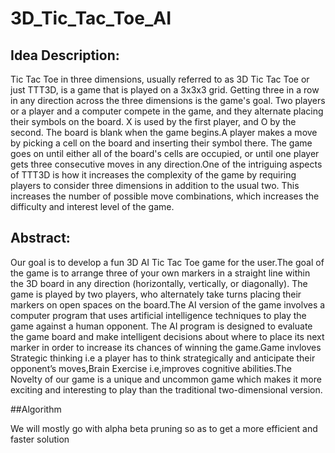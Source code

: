 # 3D_Tic_Tac_Toe_AI

## Idea Description: 

Tic Tac Toe in three dimensions, usually referred to as 3D Tic Tac Toe or just TTT3D, is a game that is played on a 3x3x3 grid. Getting three in a row in any direction across the three dimensions is the game's goal.
Two players or a player and a computer compete in the game, and they alternate placing their symbols on the board. X is used by the first player, and O by the second. The board is blank when the game begins.A player makes a move by picking a cell on the board and inserting their symbol there. The game goes on until either all of the board's cells are occupied, or until one player gets three consecutive moves in any direction.One of the intriguing aspects of TTT3D is how it increases the complexity of the game by requiring players to consider three dimensions in addition to the usual two. This increases the number of possible move combinations, which increases the difficulty and interest level of the game.

## Abstract:

Our goal is to develop a fun 3D AI Tic Tac Toe game for the user.The goal of the game is to arrange three of your own markers in a straight line within the 3D board in any direction (horizontally, vertically, or diagonally). The game is played by two players, who alternately take turns placing their markers on open spaces on the board.The AI version of the game involves a computer program that uses artificial intelligence techniques to play the game against a human opponent. The AI program is designed to evaluate the game board and make intelligent decisions about where to place its next marker in order to increase its chances of winning the game.Game invloves Strategic thinking i.e a player has to think strategically and anticipate their opponent’s moves,Brain Exercise i.e,improves cognitive abilities.The Novelty of our game is a unique and uncommon game which makes it more exciting and interesting to play than the traditional two-dimensional version.

##Algorithm

We will mostly go with alpha beta pruning so as to get a more efficient and faster solution
